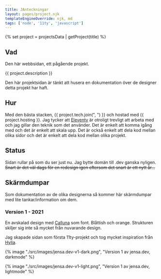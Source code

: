 ```yaml
---
title: JAnteckningar
layout: pages/project.njk
templateEngineOverride: njk, md
tags: ['node', '11ty', 'javascript']
---
```


{% set project = projectsData | getProject(title) %}

## Vad

Den här webbsidan, ett pågående projekt.

{{ project.description }}

Den här projektsidan är tänkt att husera en dokumentation över de designer detta projekt har haft.

## Hur

Med den bästa stacken, {{ project.tech.join(", ") }} och hostad med {{ project.hosting }}. Jag tycker att [Eleventy](https://11ty.dev) är otroligt trevligt att arbeta med och jag gillar den teknik som det använder. Det är enkelt att komma igång med och det är enkelt att skala upp. Det är också enkelt att dela kod mellan olika sidor och det är enkelt att dela kod mellan olika projekt.

## Status

Sidan rullar på som du ser just nu. Jag bytte domän till .dev ganska nyligen. ~~Snart är det väl dags för en redesign igen eftersom det snart är ett nytt år...~~

## Skärmdumpar

Som dokumentation av de olika designerna så kommer här skärmdumpar med lite tankar/information om dem.

### Version 1 - 2021

En avskalad design med [Calluna](https://fonts.adobe.com/fonts/calluna) som font. Blåttish och orange. Strukturen skiljer sig inte så mycket från nuvarande design.

Jag skapade sidan som första 11ty-projekt och tog mycket inspiration från [Hylia](https://hylia.website/).

{% image "./src/images/jensa.dev-v1-dark.png", "Version 1 av jensa.dev, darkmode" %}

{% image "./src/images/jensa.dev-v1-light.png", "Version 1 av jensa.dev, lightmode" %}
